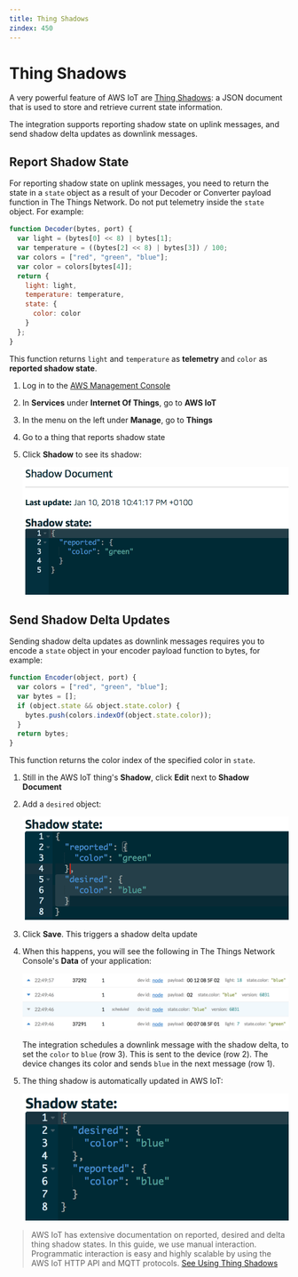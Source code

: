 ```yaml
---
title: Thing Shadows
zindex: 450
---
```


# Thing Shadows

A very powerful feature of AWS IoT are [Thing Shadows](https://docs.aws.amazon.com/iot/latest/developerguide/iot-thing-shadows.html): a JSON document that is used to store and retrieve current state information.

The integration supports reporting shadow state on uplink messages, and send shadow delta updates as downlink messages.

## Report Shadow State

For reporting shadow state on uplink messages, you need to return the state in a `state` object as a result of your Decoder or Converter payload function in The Things Network. Do not put telemetry inside the `state` object. For example:

```js
function Decoder(bytes, port) {
  var light = (bytes[0] << 8) | bytes[1];
  var temperature = ((bytes[2] << 8) | bytes[3]) / 100;
  var colors = ["red", "green", "blue"];
  var color = colors[bytes[4]];
  return {
    light: light,
    temperature: temperature,
    state: {
      color: color
    }
  };
}
```

This function returns `light` and `temperature` as **telemetry** and `color` as **reported shadow state**.

1. Log in to the [AWS Management Console](http://console.aws.amazon.com)
2. In **Services** under **Internet Of Things**, go to **AWS IoT**
3. In the menu on the left under **Manage**, go to **Things**
4. Go to a thing that reports shadow state
5. Click **Shadow** to see its shadow:

   ![Reported shadow](reported-shadow.png)

## Send Shadow Delta Updates

Sending shadow delta updates as downlink messages requires you to encode a `state` object in your encoder payload function to bytes, for example:

```js
function Encoder(object, port) {
  var colors = ["red", "green", "blue"];
  var bytes = [];
  if (object.state && object.state.color) {
    bytes.push(colors.indexOf(object.state.color));
  }
  return bytes;
}
```

This function returns the color index of the specified color in `state`.

1. Still in the AWS IoT thing's **Shadow**, click **Edit** next to **Shadow Document**
2. Add a `desired` object:

   ![Desired state](desired-state.png)

3. Click **Save**. This triggers a shadow delta update
4. When this happens, you will see the following in The Things Network Console's **Data** of your application:

   ![Shadow delta update](shadow-delta-update.png)

   The integration schedules a downlink message with the shadow delta, to set the `color` to `blue` (row 3). This is sent to the device (row 2). The device changes its color and sends `blue` in the next message (row 1).

5. The thing shadow is automatically updated in AWS IoT:

   ![Reported shadow](reported-desired-shadow.png)

> AWS IoT has extensive documentation on reported, desired and delta thing shadow states. In this guide, we use manual interaction. Programmatic interaction is easy and highly scalable by using the AWS IoT HTTP API and MQTT protocols. [See Using Thing Shadows](https://docs.aws.amazon.com/iot/latest/developerguide/using-thing-shadows.html)
